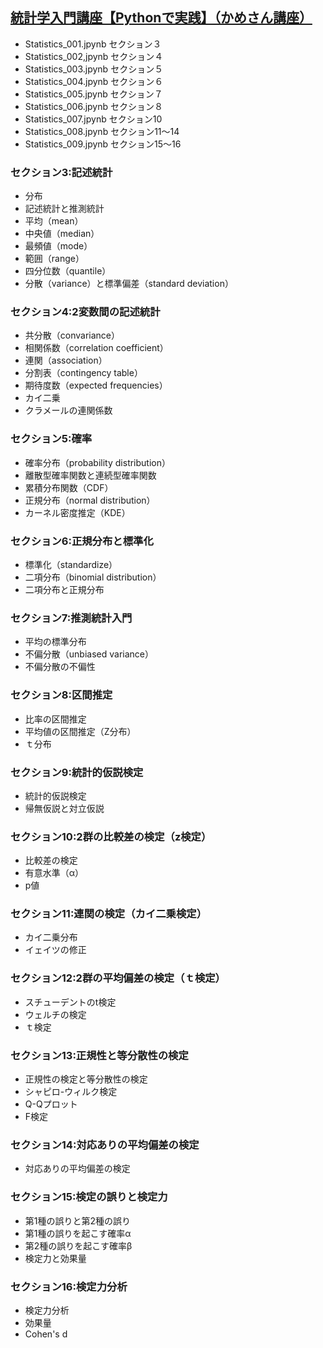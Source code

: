 ## [統計学入門講座【Pythonで実践】（かめさん講座）](https://www.udemy.com/course/python-stats/)

- Statistics_001.jpynb セクション３
- Statistics_002,jpynb セクション４
- Statistics_003.jpynb セクション５
- Statistics_004.jpynb セクション６
- Statistics_005.jpynb セクション７
- Statistics_006.jpynb セクション８
- Statistics_007.jpynb セクション10
- Statistics_008.jpynb セクション11〜14
- Statistics_009.jpynb セクション15〜16

### セクション3:記述統計
 - 分布
 - 記述統計と推測統計
 - 平均（mean）
 - 中央値（median）
 - 最頻値（mode）
 - 範囲（range）
 - 四分位数（quantile）
 - 分散（variance）と標準偏差（standard deviation）

### セクション4:2変数間の記述統計
 - 共分散（convariance）
 - 相関係数（correlation coefficient）
 - 連関（association）
 - 分割表（contingency table）
 - 期待度数（expected frequencies）
 - カイ二乗
 - クラメールの連関係数

### セクション5:確率
 - 確率分布（probability distribution）
 - 離散型確率関数と連続型確率関数
 - 累積分布関数（CDF）
 - 正規分布（normal distribution）
 - カーネル密度推定（KDE）

### セクション6:正規分布と標準化
 - 標準化（standardize）
 - 二項分布（binomial distribution）
 - 二項分布と正規分布

### セクション7:推測統計入門
 - 平均の標準分布
 - 不偏分散（unbiased variance）
 - 不偏分散の不偏性

### セクション8:区間推定
- 比率の区間推定
- 平均値の区間推定（Z分布）
- ｔ分布

### セクション9:統計的仮説検定
 - 統計的仮説検定
 - 帰無仮説と対立仮説

### セクション10:2群の比較差の検定（z検定）
 - 比較差の検定
 - 有意水準（α）
 - p値

### セクション11:連関の検定（カイ二乗検定）
 - カイ二乗分布
 - イェイツの修正

### セクション12:2群の平均偏差の検定（ｔ検定）
 - スチューデントのt検定
 - ウェルチの検定
 - ｔ検定

### セクション13:正規性と等分散性の検定
 - 正規性の検定と等分散性の検定
 - シャピロ-ウィルク検定
 - Q-Qプロット
 - F検定

### セクション14:対応ありの平均偏差の検定
 - 対応ありの平均偏差の検定

### セクション15:検定の誤りと検定力
 - 第1種の誤りと第2種の誤り
 - 第1種の誤りを起こす確率α
 - 第2種の誤りを起こす確率β
 - 検定力と効果量

### セクション16:検定力分析
 - 検定力分析
 - 効果量
 - Cohen's d